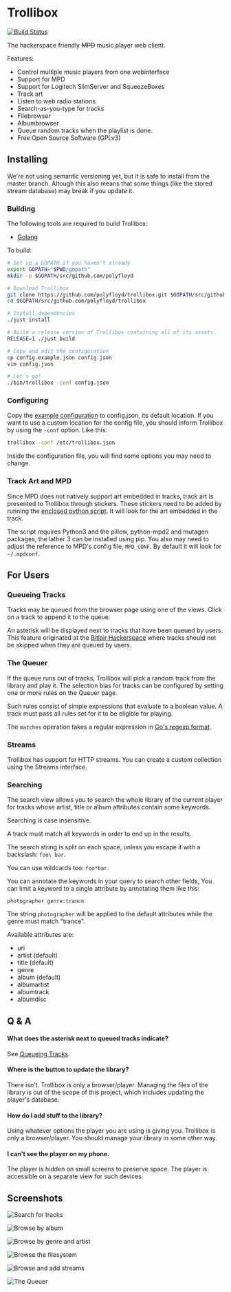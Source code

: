 Trollibox
=========
[![Build Status](https://travis-ci.org/polyfloyd/trollibox.svg)](https://travis-ci.org/polyfloyd/trollibox)

The hackerspace friendly ~~MPD~~ music player web client.

Features:
* Control multiple music players from one webinterface
* Support for MPD
* Support for Logitech SlimServer and SqueezeBoxes
* Track art
* Listen to web radio stations
* Search-as-you-type for tracks
* Filebrowser
* Albumbrowser
* Queue random tracks when the playlist is done.
* Free Open Source Software (GPLv3)

## Installing
We're not using semantic versioning yet, but it is safe to install from the
master branch. Altough this also means that some things (like the stored stream
database) may break if you update it.

### Building
The following tools are required to build Trollibox:
* [Golang](https://golang.org/)

To build:
```sh
# Set up a GOPATH if you haven't already
export GOPATH="$PWD/gopath"
mkdir -p $GOPATH/src/github.com/polyfloyd

# Download Trollibox
git clone https://github.com/polyfloyd/trollibox.git $GOPATH/src/github.com/polyfloyd/trollibox
cd $GOPATH/src/github.com/polyfloyd/trollibox

# Install dependencies
./just install

# Build a release version of Trollibox containing all of its assets.
RELEASE=1 ./just build

# Copy and edit the configuration
cp config.example.json config.json
vim config.json

# Let's go!
./bin/trollibox -conf config.json
```

### Configuring
Copy the [example configuration](config.example.json) to config.json, its
default location. If you want to use a custom location for the config file, you
should inform Trollibox by using the `-conf` option. Like this:
```sh
trollibox -conf /etc/trollibox.json
```

Inside the configuration file, you will find some options you may need to change.

### Track Art and MPD
Since MPD does not natively support art embedded in tracks, track art is
presented to Trollibox through stickers. These stickers need to be added by
running the [enclosed python script](support/mpd-artwork.py). It will look for
the art embedded in the track.

The script requires Python3 and the pillow, python-mpd2 and mutagen packages,
the lather 3 can be installed using pip. You also may need to adjust the
reference to MPD's config file, `MPD_CONF`. By default it will look for
`~/.mpdconf`.


## For Users

### Queueing Tracks
Tracks may be queued from the browser page using one of the views. Click on a
track to append it to the queue.

An asterisk will be displayed next to tracks that have been queued by users.
This feature originated at the [Bitlair Hackerspace](https://bitlair.nl/) where
tracks should not be skipped when they are queued by users.

### The Queuer
If the queue runs out of tracks, Trollibox will pick a random track from the
library and play it. The selection bias for tracks can be configured by setting
one or more rules on the Queuer page.

Such rules consist of simple expressions that evaluate to a boolean value. A
track must pass all rules set for it to be eligible for playing.

The `matches` operation takes a regular expression in
[Go's regexp format](https://golang.org/pkg/regexp/syntax/).

### Streams
Trollibox has support for HTTP streams. You can create a custom collection
using the Streams interface.

### Searching
The search view allows you to search the whole library of the current player
for tracks whose artist, title or album attributes contain some keywords.

Searching is case insensitive.

A track must match all keywords in order to end up in the results.

The search string is split on each space, unless you escape it with a
backslash: `foo\ bar`.

You can use wildcards too: `foo*bar`.

You can annotate the keywords in your query to search other fields,
You can limit a keyword to a single attribute by annotating them like this:
```
photographer genre:trance
```
The string `photographer` will be applied to the default attributes while the
genre must match "trance".

Available attributes are:
* uri
* artist (default)
* title (default)
* genre
* album (default)
* albumartist
* albumtrack
* albumdisc

## Q & A

#### What does the asterisk next to queued tracks indicate?
See [Queueing Tracks](#queueing-tracks).

#### Where is the button to update the library?
There isn't. Trollibox is only a browser/player. Managing the files of the
library is out of the scope of this project, which includes updating the
player's database.

#### How do I add stuff to the library?
Using whatever options the player you are using is giving you. Trollibox is
only a browser/player. You should manage your library in some other way.

#### I can't see the player on my phone.
The player is hidden on small screens to preserve space. The player is
accessible on a separate view for such devices.


## Screenshots
![Search for tracks](screenshots/1-search.png)

![Browse by album](screenshots/2-albums.png)

![Browse by genre and artist](screenshots/3-browse.png)

![Browse the filesystem](screenshots/4-files.png)

![Browse and add streams](screenshots/5-streams.png)

![The Queuer](screenshots/6-queuer.png)
